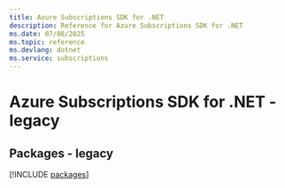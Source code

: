 ```yaml
---
title: Azure Subscriptions SDK for .NET
description: Reference for Azure Subscriptions SDK for .NET
ms.date: 07/08/2025
ms.topic: reference
ms.devlang: dotnet
ms.service: subscriptions
---
```

# Azure Subscriptions SDK for .NET - legacy
## Packages - legacy
[!INCLUDE [packages](subscriptions-index.md)]
